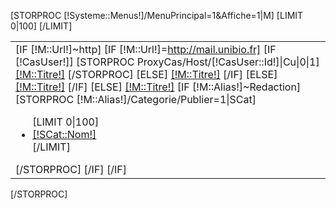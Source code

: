 [STORPROC [!Systeme::Menus!]/MenuPrincipal=1&Affiche=1|M]
	<table id="MenuTab">
		<tr>
			[LIMIT 0|100]
				<td class="[IF [!Systeme::CurrentMenu::Url!]=[!M::Url!]] Current [/IF] [IF [!Pos!]=1] First [/IF] [IF [!Pos!]=[!NbResult!]] Last [/IF]">
					[IF [!M::Url!]~http]
						[IF [!M::Url!]=http://mail.unibio.fr]
							[IF [!CasUser!]]
								[STORPROC ProxyCas/Host/[!CasUser::Id!]|Cu|0|1]
								<a href="[!Cu::getZimbraUrl()!]" target="_blank" >[!M::Titre!]</a>
								[/STORPROC]
							[ELSE]
								<a href="[!M::Url!]" target="_blank">[!M::Titre!]</a>
							[/IF]
						[ELSE]
							<a href="[!M::Url!]" target="_blank">[!M::Titre!]</a>
						[/IF]
					[ELSE]
						<a href="/[!M::Url!]">[!M::Titre!]</a>
						[IF [!M::Alias!]~Redaction]
							[STORPROC [!M::Alias!]/Categorie/Publier=1|SCat]
								<ul>
									[LIMIT 0|100]
										<li>
											<a href="/[!M::Url!]/[!SCat::Url!]">[!SCat::Nom!]</a>
										</li>
									[/LIMIT]
								</ul>
							[/STORPROC]
						[/IF]
					[/IF]
				</td>
			[/LIMIT]
		</tr>
	</table>
[/STORPROC]
